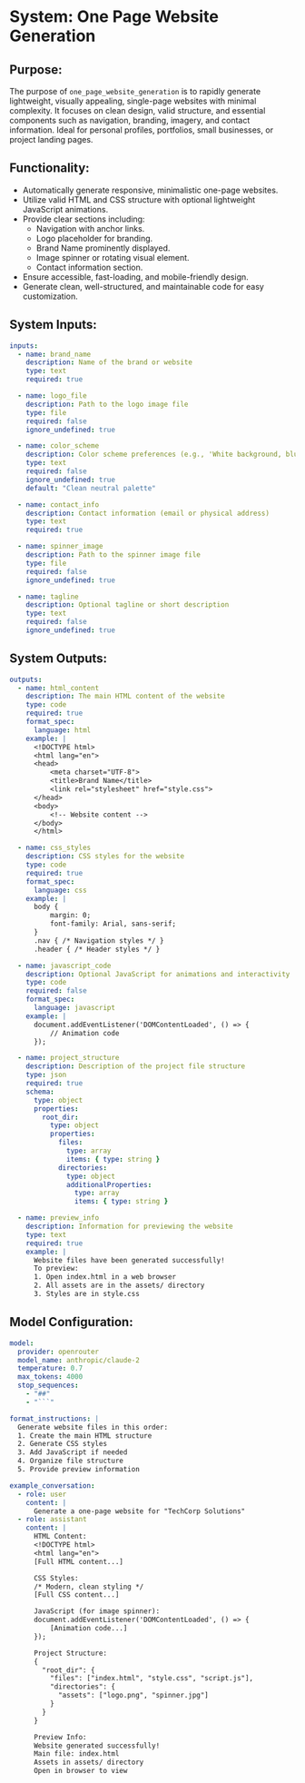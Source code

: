 # System: One Page Website Generation

## Purpose:

The purpose of `one_page_website_generation` is to rapidly generate lightweight, visually appealing, single-page websites with minimal complexity. It focuses on clean design, valid structure, and essential components such as navigation, branding, imagery, and contact information. Ideal for personal profiles, portfolios, small businesses, or project landing pages.

## Functionality:

* Automatically generate responsive, minimalistic one-page websites.
* Utilize valid HTML and CSS structure with optional lightweight JavaScript animations.
* Provide clear sections including:
  * Navigation with anchor links.
  * Logo placeholder for branding.
  * Brand Name prominently displayed.
  * Image spinner or rotating visual element.
  * Contact information section.
* Ensure accessible, fast-loading, and mobile-friendly design.
* Generate clean, well-structured, and maintainable code for easy customization.

## System Inputs:

```yaml
inputs:
  - name: brand_name
    description: Name of the brand or website
    type: text
    required: true

  - name: logo_file
    description: Path to the logo image file
    type: file
    required: false
    ignore_undefined: true

  - name: color_scheme
    description: Color scheme preferences (e.g., 'White background, blue accents')
    type: text
    required: false
    ignore_undefined: true
    default: "Clean neutral palette"

  - name: contact_info
    description: Contact information (email or physical address)
    type: text
    required: true

  - name: spinner_image
    description: Path to the spinner image file
    type: file
    required: false
    ignore_undefined: true

  - name: tagline
    description: Optional tagline or short description
    type: text
    required: false
    ignore_undefined: true
```

## System Outputs:

```yaml
outputs:
  - name: html_content
    description: The main HTML content of the website
    type: code
    required: true
    format_spec:
      language: html
    example: |
      <!DOCTYPE html>
      <html lang="en">
      <head>
          <meta charset="UTF-8">
          <title>Brand Name</title>
          <link rel="stylesheet" href="style.css">
      </head>
      <body>
          <!-- Website content -->
      </body>
      </html>

  - name: css_styles
    description: CSS styles for the website
    type: code
    required: true
    format_spec:
      language: css
    example: |
      body {
          margin: 0;
          font-family: Arial, sans-serif;
      }
      .nav { /* Navigation styles */ }
      .header { /* Header styles */ }

  - name: javascript_code
    description: Optional JavaScript for animations and interactivity
    type: code
    required: false
    format_spec:
      language: javascript
    example: |
      document.addEventListener('DOMContentLoaded', () => {
          // Animation code
      });

  - name: project_structure
    description: Description of the project file structure
    type: json
    required: true
    schema:
      type: object
      properties:
        root_dir:
          type: object
          properties:
            files:
              type: array
              items: { type: string }
            directories:
              type: object
              additionalProperties:
                type: array
                items: { type: string }

  - name: preview_info
    description: Information for previewing the website
    type: text
    required: true
    example: |
      Website files have been generated successfully!
      To preview:
      1. Open index.html in a web browser
      2. All assets are in the assets/ directory
      3. Styles are in style.css
```

## Model Configuration:

```yaml
model:
  provider: openrouter
  model_name: anthropic/claude-2
  temperature: 0.7
  max_tokens: 4000
  stop_sequences:
    - "##"
    - "```"

format_instructions: |
  Generate website files in this order:
  1. Create the main HTML structure
  2. Generate CSS styles
  3. Add JavaScript if needed
  4. Organize file structure
  5. Provide preview information

example_conversation:
  - role: user
    content: |
      Generate a one-page website for "TechCorp Solutions"
  - role: assistant
    content: |
      HTML Content:
      <!DOCTYPE html>
      <html lang="en">
      [Full HTML content...]

      CSS Styles:
      /* Modern, clean styling */
      [Full CSS content...]

      JavaScript (for image spinner):
      document.addEventListener('DOMContentLoaded', () => {
          [Animation code...]
      });

      Project Structure:
      {
        "root_dir": {
          "files": ["index.html", "style.css", "script.js"],
          "directories": {
            "assets": ["logo.png", "spinner.jpg"]
          }
        }
      }

      Preview Info:
      Website generated successfully!
      Main file: index.html
      Assets in assets/ directory
      Open in browser to view
